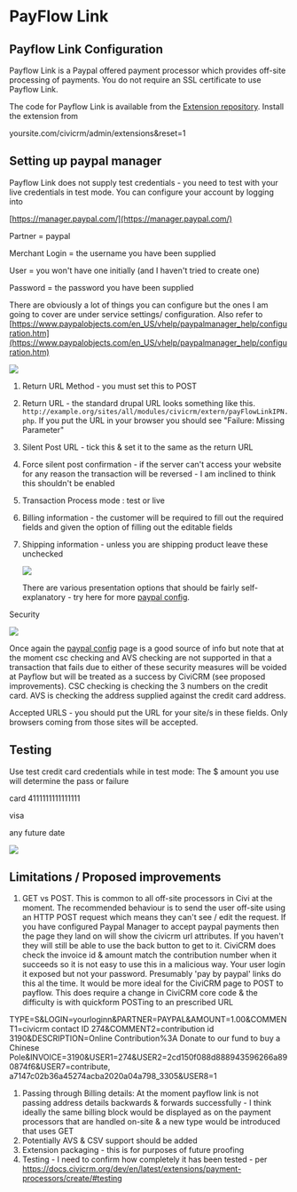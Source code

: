 # PayFlow Link

## Payflow Link Configuration

Payflow Link is a Paypal offered payment processor which provides off-site processing of payments. You do not require an SSL certificate to use Payflow Link.

The code for Payflow Link is available from the [Extension repository](http://civicrm.org/extensions/payflowlink). Install the extension from

yoursite.com/civicrm/admin/extensions&reset=1

## Setting up paypal manager

Payflow Link does not supply test credentials - you need to test with your live credentials in test mode. You can configure your account by logging into

[https://manager.paypal.com/](https://manager.paypal.com/)

Partner = paypal

Merchant Login = the username you have been supplied

User = you won't have one initially (and I haven't tried to create one)

Password = the password you have been supplied

There are obviously a lot of things you can configure but the ones I am going to cover are under service settings/ configuration. Also refer to [https://www.paypalobjects.com/en_US/vhelp/paypalmanager_help/configuration.htm](https://www.paypalobjects.com/en_US/vhelp/paypalmanager_help/configuration.htm)

![](/img/payflow-config.jpg)

1. Return URL Method - you must set this to POST
1. Return URL - the standard drupal URL looks something like this. `http://example.org/sites/all/modules/civicrm/extern/payFlowLinkIPN.php`. If you put the URL in your browser you should see "Failure: Missing Parameter"
1. Silent Post URL - tick this & set it to the same as the return URL
1. Force silent post confirmation - if the server can't access your website for any reason the transaction will be reversed - I am inclined to think this shouldn't be enabled
1. Transaction Process mode : test or live
1. Billing information - the customer will be required to fill out the required fields and given the option of filling out the editable fields
1. Shipping information - unless you are shipping product leave these unchecked

    ![](/img/payflow-options.jpg)

    There are various presentation options that should be fairly self-explanatory - try here for more [paypal config](https://www.paypalobjects.com/en_US/vhelp/paypalmanager_help/configuration.htm).
 
Security

![](/img/payflow-security.jpg)

Once again the [paypal config](https://www.paypalobjects.com/en_US/vhelp/paypalmanager_help/configuration.htm) page is a good source of info but note that at the moment csc checking and AVS checking are not supported in that a transaction that fails due to either of these security measures will be voided at Payflow but will be treated as a success by CiviCRM (see proposed improvements). CSC checking is checking the 3 numbers on the credit card. AVS is checking the address supplied against the credit card address.

Accepted URLS - you should put the URL for your site/s in these fields. Only browsers coming from those sites will be accepted.

## Testing

Use test credit card credentials while in test mode: The $ amount you use will determine the pass or failure

card 4111111111111111

visa

any future date

![](/img/payflow-result-codes.jpg)

## Limitations / Proposed improvements

1. GET vs POST. This is common to all off-site processors in Civi at the moment. The recommended behaviour is to send the user off-site using an HTTP POST request which means they can't see / edit the request. If you have configured Paypal Manager to accept paypal payments then the page they land on will show the civicrm url attributes. If you haven't they will still be able to use the back button to get to it. CiviCRM does check the invoice id & amount match the contribution number when it succeeds so it is not easy to use this in a malicious way. Your user login it exposed but not your password. Presumably 'pay by paypal' links do this al the time. It would be more ideal for the CiviCRM page to POST to payflow. This does require a change in CiviCRM core code & the difficulty is with quickform POSTing to an prescribed URL

TYPE=S&LOGIN=yourloginn&PARTNER=PAYPAL&AMOUNT=1.00&COMMENT1=civicrm contact ID 274&COMMENT2=contribution id 3190&DESCRIPTION=Online Contribution%3A Donate to our fund to buy a Chinese Pole&INVOICE=3190&USER1=274&USER2=2cd150f088d888943596266a890874f6&USER7=contribute, a7147c02b36a45274acba2020a04a798_3305&USER8=1

1. Passing through Billing details: At the moment payflow link is not passing address details backwards & forwards successfully - I think ideally the same billing block would be displayed as on the payment processors that are handled on-site & a new type would be introduced that uses GET
1. Potentially AVS & CSV support should be added
1. Extension packaging - this is for purposes of future proofing
1. Testing - I need to confirm how completely it has been tested - per <https://docs.civicrm.org/dev/en/latest/extensions/payment-processors/create/#testing>